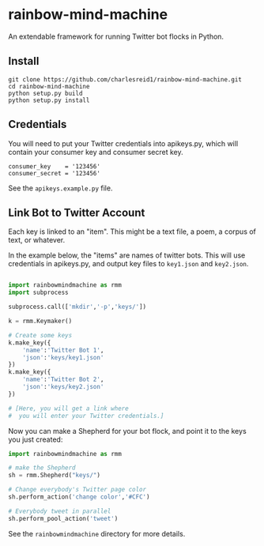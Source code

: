 # rainbow-mind-machine

An extendable framework for running Twitter bot flocks in Python.

## Install

```
git clone https://github.com/charlesreid1/rainbow-mind-machine.git
cd rainbow-mind-machine
python setup.py build 
python setup.py install
```

## Credentials

You will need to put your Twitter credentials
into apikeys.py, which will contain
your consumer key and consumer secret key.

```
consumer_key    = '123456'
consumer_secret = '123456'
```

See the `apikeys.example.py` file.

## Link Bot to Twitter Account 

Each key is linked to an "item". 
This might be a text file, a poem, 
a corpus of text, or whatever.

In the example below, the "items"
are names of twitter bots. This will 
use credentials in apikeys.py,
and output key files to `key1.json` 
and `key2.json`.

```python

import rainbowmindmachine as rmm
import subprocess

subprocess.call(['mkdir','-p','keys/'])

k = rmm.Keymaker()

# Create some keys
k.make_key({
    'name':'Twitter Bot 1',
    'json':'keys/key1.json'
})
k.make_key({
    'name':'Twitter Bot 2',
    'json':'keys/key2.json'
})

# [Here, you will get a link where 
#  you will enter your Twitter credentials.]
```

Now you can make a Shepherd for your bot flock,
and point it to the keys you just created:

```python
import rainbowmindmachine as rmm

# make the Shepherd
sh = rmm.Shepherd("keys/")

# Change everybody's Twitter page color
sh.perform_action('change color','#CFC')

# Everybody tweet in parallel
sh.perform_pool_action('tweet')

```

See the ```rainbowmindmachine``` directory for more details.

